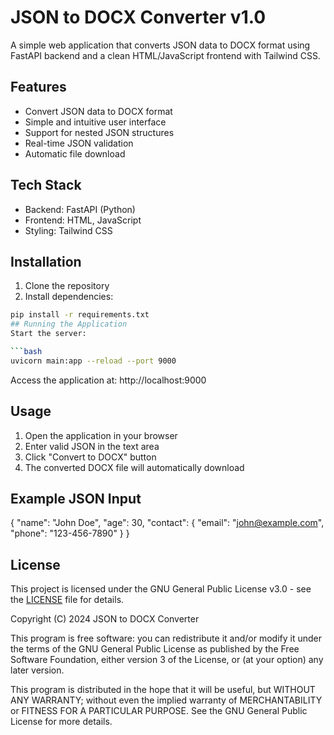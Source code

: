 # JSON to DOCX Converter v1.0

A simple web application that converts JSON data to DOCX format using FastAPI backend and a clean HTML/JavaScript frontend with Tailwind CSS.

## Features

- Convert JSON data to DOCX format
- Simple and intuitive user interface
- Support for nested JSON structures
- Real-time JSON validation
- Automatic file download

## Tech Stack

- Backend: FastAPI (Python)
- Frontend: HTML, JavaScript
- Styling: Tailwind CSS

## Installation

1. Clone the repository
2. Install dependencies:
```bash
pip install -r requirements.txt
## Running the Application
Start the server:

```bash
uvicorn main:app --reload --port 9000
 ```

Access the application at: http://localhost:9000

## Usage

1. Open the application in your browser
2. Enter valid JSON in the text area
3. Click "Convert to DOCX" button
4. The converted DOCX file will automatically download

## Example JSON Input

{
    "name": "John Doe",
    "age": 30,
    "contact": {
        "email": "john@example.com",
        "phone": "123-456-7890"
    }
}

## License

This project is licensed under the GNU General Public License v3.0 - see the [LICENSE](LICENSE) file for details.

Copyright (C) 2024 JSON to DOCX Converter

This program is free software: you can redistribute it and/or modify
it under the terms of the GNU General Public License as published by
the Free Software Foundation, either version 3 of the License, or
(at your option) any later version.

This program is distributed in the hope that it will be useful,
but WITHOUT ANY WARRANTY; without even the implied warranty of
MERCHANTABILITY or FITNESS FOR A PARTICULAR PURPOSE. See the
GNU General Public License for more details.
